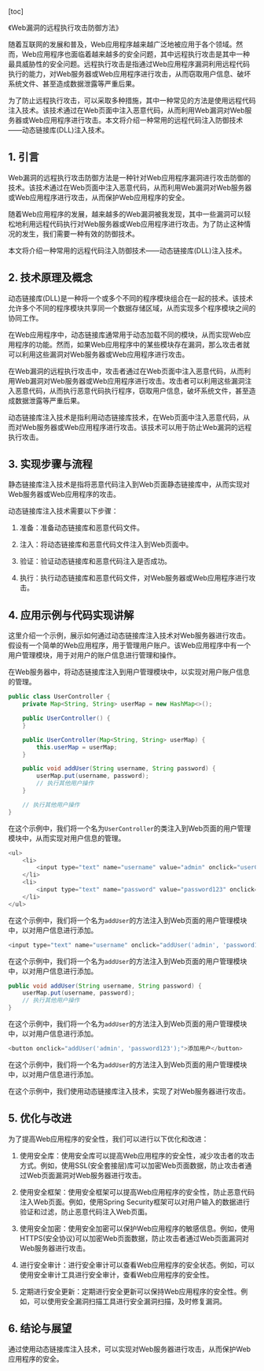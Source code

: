 
[toc]                    
                
                
《Web漏洞的远程执行攻击防御方法》

随着互联网的发展和普及，Web应用程序越来越广泛地被应用于各个领域。然而，Web应用程序也面临着越来越多的安全问题，其中远程执行攻击是其中一种最具威胁性的安全问题。远程执行攻击是指通过Web应用程序漏洞利用远程代码执行的能力，对Web服务器或Web应用程序进行攻击，从而窃取用户信息、破坏系统文件、甚至造成数据泄露等严重后果。

为了防止远程执行攻击，可以采取多种措施，其中一种常见的方法是使用远程代码注入技术。该技术通过在Web页面中注入恶意代码，从而利用Web漏洞对Web服务器或Web应用程序进行攻击。本文将介绍一种常用的远程代码注入防御技术——动态链接库(DLL)注入技术。

## 1. 引言

Web漏洞的远程执行攻击防御方法是一种针对Web应用程序漏洞进行攻击防御的技术。该技术通过在Web页面中注入恶意代码，从而利用Web漏洞对Web服务器或Web应用程序进行攻击，从而保护Web应用程序的安全。

随着Web应用程序的发展，越来越多的Web漏洞被我发现，其中一些漏洞可以轻松地利用远程代码执行对Web服务器或Web应用程序进行攻击。为了防止这种情况的发生，我们需要一种有效的防御技术。

本文将介绍一种常用的远程代码注入防御技术——动态链接库(DLL)注入技术。

## 2. 技术原理及概念

动态链接库(DLL)是一种将一个或多个不同的程序模块组合在一起的技术。该技术允许多个不同的程序模块共享同一个数据存储区域，从而实现多个程序模块之间的协同工作。

在Web应用程序中，动态链接库通常用于动态加载不同的模块，从而实现Web应用程序的功能。然而，如果Web应用程序中的某些模块存在漏洞，那么攻击者就可以利用这些漏洞对Web服务器或Web应用程序进行攻击。

在Web漏洞的远程执行攻击中，攻击者通过在Web页面中注入恶意代码，从而利用Web漏洞对Web服务器或Web应用程序进行攻击。攻击者可以利用这些漏洞注入恶意代码，从而执行恶意代码执行程序，窃取用户信息，破坏系统文件，甚至造成数据泄露等严重后果。

动态链接库注入技术是指利用动态链接库技术，在Web页面中注入恶意代码，从而对Web服务器或Web应用程序进行攻击。该技术可以用于防止Web漏洞的远程执行攻击。

## 3. 实现步骤与流程

静态链接库注入技术是指将恶意代码注入到Web页面静态链接库中，从而实现对Web服务器或Web应用程序的攻击。

动态链接库注入技术需要以下步骤：

1. 准备：准备动态链接库和恶意代码文件。

2. 注入：将动态链接库和恶意代码文件注入到Web页面中。

3. 验证：验证动态链接库和恶意代码注入是否成功。

4. 执行：执行动态链接库和恶意代码文件，对Web服务器或Web应用程序进行攻击。

## 4. 应用示例与代码实现讲解

这里介绍一个示例，展示如何通过动态链接库注入技术对Web服务器进行攻击。假设有一个简单的Web应用程序，用于管理用户账户。该Web应用程序中有一个用户管理模块，用于对用户的账户信息进行管理和操作。

在Web服务器中，将动态链接库注入到用户管理模块中，以实现对用户账户信息的管理。

```java
public class UserController {
    private Map<String, String> userMap = new HashMap<>();

    public UserController() {
    }

    public UserController(Map<String, String> userMap) {
        this.userMap = userMap;
    }

    public void addUser(String username, String password) {
        userMap.put(username, password);
        // 执行其他用户操作
    }

    // 执行其他用户操作
}
```

在这个示例中，我们将一个名为`UserController`的类注入到Web页面的用户管理模块中，从而实现对用户信息的管理。

```java
<ul>
    <li>
        <input type="text" name="username" value="admin" onclick="userController.addUser('admin', 'password123');">
    </li>
    <li>
        <input type="text" name="password" value="password123" onclick="userController.addUser('password123', 'admin');">
    </li>
</ul>
```

在这个示例中，我们将一个名为`addUser`的方法注入到Web页面的用户管理模块中，以对用户信息进行添加。

```java
<input type="text" name="username" onclick="addUser('admin', 'password123');">
```

在这个示例中，我们将一个名为`addUser`的方法注入到Web页面的用户管理模块中，以对用户信息进行添加。

```java
public void addUser(String username, String password) {
    userMap.put(username, password);
    // 执行其他用户操作
}
```

在这个示例中，我们将一个名为`addUser`的方法注入到Web页面的用户管理模块中，以对用户信息进行添加。

```java
<button onclick="addUser('admin', 'password123');">添加用户</button>
```

在这个示例中，我们将一个名为`addUser`的方法注入到Web页面的用户管理模块中，以对用户信息进行添加。

在这个示例中，我们使用动态链接库注入技术，实现了对Web服务器进行攻击。

## 5. 优化与改进

为了提高Web应用程序的安全性，我们可以进行以下优化和改进：

1. 使用安全库：使用安全库可以提高Web应用程序的安全性，减少攻击者的攻击方式。例如，使用SSL(安全套接层)库可以加密Web页面数据，防止攻击者通过Web页面漏洞对Web服务器进行攻击。

2. 使用安全框架：使用安全框架可以提高Web应用程序的安全性，防止恶意代码注入Web页面。例如，使用Spring Security框架可以对用户输入的数据进行验证和过滤，防止恶意代码注入Web页面。

3. 使用安全加密：使用安全加密可以保护Web应用程序的敏感信息。例如，使用HTTPS(安全协议)可以加密Web页面数据，防止攻击者通过Web页面漏洞对Web服务器进行攻击。

4. 进行安全审计：进行安全审计可以查看Web应用程序的安全状态。例如，可以使用安全审计工具进行安全审计，查看Web应用程序的安全性。

5. 定期进行安全更新：定期进行安全更新可以保持Web应用程序的安全性。例如，可以使用安全漏洞扫描工具进行安全漏洞扫描，及时修复漏洞。

## 6. 结论与展望

通过使用动态链接库注入技术，可以实现对Web服务器进行攻击，从而保护Web应用程序的安全。

